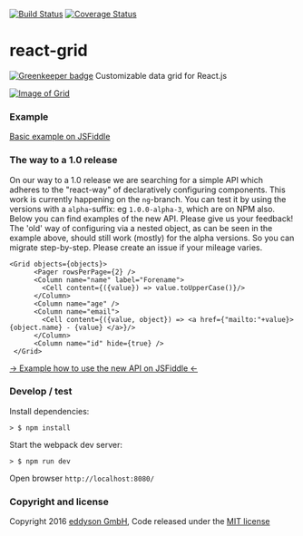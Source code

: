 [![Build Status](https://travis-ci.org/eddyson-de/react-grid.svg?branch=master)](https://travis-ci.org/eddyson-de/react-grid)
[![Coverage Status](https://coveralls.io/repos/github/eddyson-de/react-grid/badge.svg?branch=master)](https://coveralls.io/github/eddyson-de/react-grid?branch=master)

# react-grid

[![Greenkeeper badge](https://badges.greenkeeper.io/eddyson-de/react-grid.svg)](https://greenkeeper.io/)
Customizable data grid for React.js

[![Image of Grid](https://cloud.githubusercontent.com/assets/5182212/20663384/9d9c547c-b557-11e6-806b-d7f6dd4c7549.png)](https://jsfiddle.net/dhfsk/2q1vh796/)
### Example

[Basic example on JSFiddle](https://jsfiddle.net/dhfsk/2q1vh796/)

### The way to a 1.0 release
On our way to a 1.0 release we are searching for a simple API which adheres to the "react-way" of declaratively 
configuring components. This work is currently happening on the `ng`-branch. You can test it by using the versions 
with a `alpha`-suffix: eg `1.0.0-alpha-3`, which are on NPM also. Below you can find examples of the new API. Please give us your feedback!
The 'old' way of configuring via a nested object, as can be seen in the example above, should still work (mostly) for the alpha
versions. So you can migrate step-by-step. Please create an issue if your mileage varies.

```
<Grid objects={objects}>
      <Pager rowsPerPage={2} />
      <Column name="name" label="Forename">
        <Cell content={({value}) => value.toUpperCase()}/>  
      </Column>
      <Column name="age" />
      <Column name="email">
        <Cell content={({value, object}) => <a href={"mailto:"+value}>{object.name} - {value} </a>}/>
      </Column>
      <Column name="id" hide={true} />
 </Grid>
```
[-> Example how to use the new API on JSFiddle <-](https://jsfiddle.net/dhfsk/z29sf5ee/)


### Develop / test

Install dependencies:


```
> $ npm install
```

Start the webpack dev server:

```
> $ npm run dev
```

Open browser `http://localhost:8080/`

### Copyright and license

Copyright 2016 [eddyson GmbH](http://eddyson.de), Code released under the [MIT license](https://github.com/eddyson-de/react-grid/blob/master/LICENSE)

